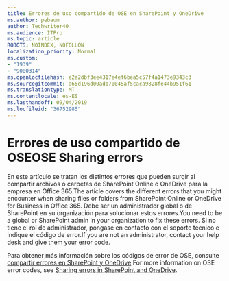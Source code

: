 ```yaml
---
title: Errores de uso compartido de OSE en SharePoint y OneDrive
ms.author: pebaum
author: Techwriter40
ms.audience: ITPro
ms.topic: article
ROBOTS: NOINDEX, NOFOLLOW
localization_priority: Normal
ms.custom:
- "1939"
- "9000314"
ms.openlocfilehash: e2a2dbf3ee4317e4ef6bea5c57f4a1473e9343c3
ms.sourcegitcommit: a65d196d00adb70045af5caca9828fe44b951f61
ms.translationtype: MT
ms.contentlocale: es-ES
ms.lasthandoff: 09/04/2019
ms.locfileid: "36752985"
---
```

# <a name="ose-sharing-errors"></a><span data-ttu-id="ddfc5-102">Errores de uso compartido de OSE</span><span class="sxs-lookup"><span data-stu-id="ddfc5-102">OSE Sharing errors</span></span>

<span data-ttu-id="ddfc5-103">En este artículo se tratan los distintos errores que pueden surgir al compartir archivos o carpetas de SharePoint Online o OneDrive para la empresa en Office 365.</span><span class="sxs-lookup"><span data-stu-id="ddfc5-103">The article covers the different errors that you might encounter when sharing files or folders from SharePoint Online or OneDrive for Business in Office 365.</span></span> <span data-ttu-id="ddfc5-104">Debe ser un administrador global o de SharePoint en su organización para solucionar estos errores.</span><span class="sxs-lookup"><span data-stu-id="ddfc5-104">You need to be a global or SharePoint admin in your organization to fix these errors.</span></span> <span data-ttu-id="ddfc5-105">Si no tiene el rol de administrador, póngase en contacto con el soporte técnico e indique el código de error.</span><span class="sxs-lookup"><span data-stu-id="ddfc5-105">If you are not an administrator, contact your help desk and give them your error code.</span></span>

<span data-ttu-id="ddfc5-106">Para obtener más información sobre los códigos de error de OSE, consulte [compartir errores en SharePoint y OneDrive](https://docs.microsoft.com/sharepoint/sharepoint-onedrive-error-message).</span><span class="sxs-lookup"><span data-stu-id="ddfc5-106">For more information on OSE error codes, see [Sharing errors in SharePoint and OneDrive](https://docs.microsoft.com/sharepoint/sharepoint-onedrive-error-message).</span></span>
